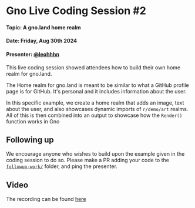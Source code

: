 # Gno Live Coding Session #2

#### Topic: A gno.land home realm
#### Date: Friday, Aug 30th 2024
#### Presenter: [@leohhhn](https://github.com/leohhhn)

This live coding session showed attendees how to build their own home realm for 
gno.land.

The Home realm for gno.land is meant to be similar to what a GitHub profile page
is for GitHub. It's personal and it includes information about the user.

In this specific example, we create a home realm that adds an image, text about 
the user, and also showcases dynamic imports of `r/demo/art` realms. All of this
is then combined into an output to showcase how the `Render()` function works
in Gno
## Following up

We encourage anyone who wishes to build upon the example given in the coding
session to do so. Please make a PR adding your code to the 
[`followup-work/`](./followup-work) folder, and ping the presenter.

## Video

The recording can be found [here]()